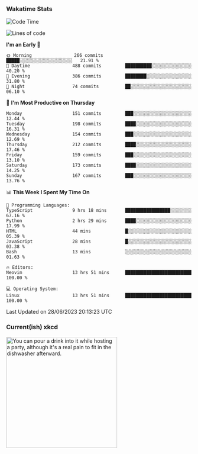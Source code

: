### Wakatime Stats
<!--START_SECTION:waka-->
![Code Time](http://img.shields.io/badge/Code%20Time-1%2C784%20hrs%2055%20mins-blue)

![Lines of code](https://img.shields.io/badge/From%20Hello%20World%20I%27ve%20Written-760.0%20thousand%20lines%20of%20code-blue)

**I'm an Early 🐤** 

```text
🌞 Morning                266 commits         █████░░░░░░░░░░░░░░░░░░░░   21.91 % 
🌆 Daytime                488 commits         ██████████░░░░░░░░░░░░░░░   40.20 % 
🌃 Evening                386 commits         ████████░░░░░░░░░░░░░░░░░   31.80 % 
🌙 Night                  74 commits          ██░░░░░░░░░░░░░░░░░░░░░░░   06.10 % 
```
📅 **I'm Most Productive on Thursday** 

```text
Monday                   151 commits         ███░░░░░░░░░░░░░░░░░░░░░░   12.44 % 
Tuesday                  198 commits         ████░░░░░░░░░░░░░░░░░░░░░   16.31 % 
Wednesday                154 commits         ███░░░░░░░░░░░░░░░░░░░░░░   12.69 % 
Thursday                 212 commits         ████░░░░░░░░░░░░░░░░░░░░░   17.46 % 
Friday                   159 commits         ███░░░░░░░░░░░░░░░░░░░░░░   13.10 % 
Saturday                 173 commits         ████░░░░░░░░░░░░░░░░░░░░░   14.25 % 
Sunday                   167 commits         ███░░░░░░░░░░░░░░░░░░░░░░   13.76 % 
```


📊 **This Week I Spent My Time On** 

```text
💬 Programming Languages: 
TypeScript               9 hrs 18 mins       █████████████████░░░░░░░░   67.16 % 
Python                   2 hrs 29 mins       ████░░░░░░░░░░░░░░░░░░░░░   17.99 % 
HTML                     44 mins             █░░░░░░░░░░░░░░░░░░░░░░░░   05.39 % 
JavaScript               28 mins             █░░░░░░░░░░░░░░░░░░░░░░░░   03.38 % 
Bash                     13 mins             ░░░░░░░░░░░░░░░░░░░░░░░░░   01.63 % 

🔥 Editors: 
Neovim                   13 hrs 51 mins      █████████████████████████   100.00 % 

💻 Operating System: 
Linux                    13 hrs 51 mins      █████████████████████████   100.00 % 
```


 Last Updated on 28/06/2023 20:13:23 UTC
<!--END_SECTION:waka-->

### Current(ish) xkcd
<a id="xkcd-a" title="You can pour a drink into it while hosting a party, although it's a real pain to fit in the dishwasher afterward." href="https://www.xkcd.com" target="_blank">
        <img align="center" id="xkcd-img" src="https://imgs.xkcd.com/comics/glass_topped_table.png" alt="You can pour a drink into it while hosting a party, although it's a real pain to fit in the dishwasher afterward." height=300 />
</a>
